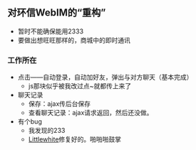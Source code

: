 ## 对环信WebIM的“重构”

- 暂时不能确保能用2333
- 要做出想旺旺那样的，商城中的即时通讯

### 工作所在

- 点击——自动登录，自动加好友，弹出与对方聊天（基本完成）
  - js那块似乎被我改过点~就都传上来了
- 聊天记录
  - 保存：ajax传后台保存
  - 查看聊天记录：ajax请求返回，然后还没做。
- 有个bug
  - 我发现的233
  - [Littlewhite](https://github.com/964873559)修复好的。啪啪啪鼓掌